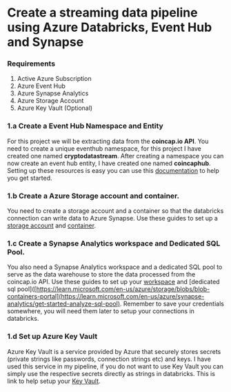 # Create a streaming data pipeline using Azure Databricks, Event Hub and Synapse


### Requirements

1. Active Azure Subscription
2. Azure Event Hub 
3. Azure Synapse Analytics
4. Azure Storage Account
5. Azure Key Vault (Optional)

### 1.a Create a Event Hub Namespace and Entity

For this project we will be extracting data from the **coincap.io API**. You need to create a unique eventhub namespace, for this project I have created one named **cryptodatastream**. After creating a namespace you can now create an event hub entity, I have created one named **coincaphub**. Setting up these resources is easy you can use this [documentation](https://learn.microsoft.com/en-us/azure/event-hubs/event-hubs-create) to help you get started.

### 1.b Create a Azure Storage account and container. 

You need to create a storage account and a container so that the databricks connection can write data to Azure Synapse. Use these guides to set up a [storage account](https://learn.microsoft.com/en-us/azure/storage/common/storage-account-create?tabs=azure-portal) and [container](https://learn.microsoft.com/en-us/azure/storage/blobs/blob-containers-portal).

### 1.c Create a Synapse Analytics workspace and Dedicated SQL Pool. 

You also need a Synapse Analytics workspace and a dedicated SQL pool to serve as the data warehouse to store the data processed from the coincap.io API. Use these guides to set up your [workspace](https://learn.microsoft.com/en-us/azure/synapse-analytics/get-started-create-workspace) and [dedicated sql pool]([https://learn.microsoft.com/en-us/azure/storage/blobs/blob-containers-portal](https://learn.microsoft.com/en-us/azure/synapse-analytics/get-started-analyze-sql-pool). Remember to save your credentials somewhere, you will need them later to setup your connections in databricks.

### 1.d Set up Azure Key Vault 

Azure Key Vault is a service provided by Azure that securely stores secrets (private strings like passwords, connection strings etc) and keys. I have used this service in my pipeline, if you do not want to use Key Vault you can simply use the respective secrets directly as strings in databricks. This is link to help setup your [Key Vault](https://medium.com/swlh/a-credential-safe-way-to-connect-and-access-azure-synapse-analytics-in-azure-databricks-1b008839590a). 

